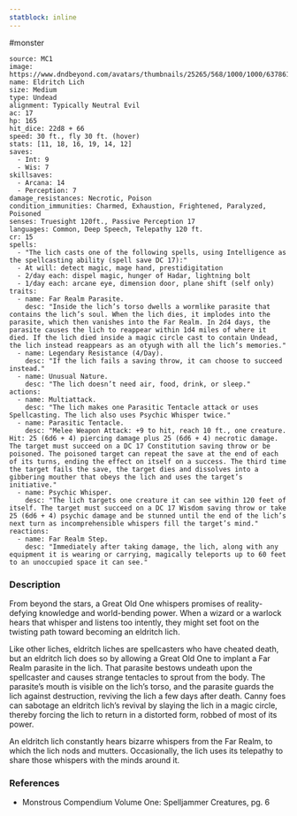 ```yaml
---
statblock: inline
---
```

 #monster 

```statblock
source: MC1
image: https://www.dndbeyond.com/avatars/thumbnails/25265/568/1000/1000/637861450541222100.jpeg
name: Eldritch Lich
size: Medium
type: Undead
alignment: Typically Neutral Evil
ac: 17
hp: 165
hit_dice: 22d8 + 66
speed: 30 ft., fly 30 ft. (hover)
stats: [11, 18, 16, 19, 14, 12]
saves:
  - Int: 9
  - Wis: 7
skillsaves:
  - Arcana: 14
  - Perception: 7
damage_resistances: Necrotic, Poison
condition_immunities: Charmed, Exhaustion, Frightened, Paralyzed, Poisoned
senses: Truesight 120ft., Passive Perception 17
languages: Common, Deep Speech, Telepathy 120 ft.
cr: 15
spells:
  - "The lich casts one of the following spells, using Intelligence as the spellcasting ability (spell save DC 17):"
  - At will: detect magic, mage hand, prestidigitation
  - 2/day each: dispel magic, hunger of Hadar, lightning bolt
  - 1/day each: arcane eye, dimension door, plane shift (self only)
traits:
  - name: Far Realm Parasite.
    desc: "Inside the lich’s torso dwells a wormlike parasite that contains the lich’s soul. When the lich dies, it implodes into the parasite, which then vanishes into the Far Realm. In 2d4 days, the parasite causes the lich to reappear within 1d4 miles of where it died. If the lich died inside a magic circle cast to contain Undead, the lich instead reappears as an otyugh with all the lich’s memories."
  - name: Legendary Resistance (4/Day).
    desc: "If the lich fails a saving throw, it can choose to succeed instead."
  - name: Unusual Nature.
    desc: "The lich doesn’t need air, food, drink, or sleep."
actions:
  - name: Multiattack.
    desc: "The lich makes one Parasitic Tentacle attack or uses Spellcasting. The lich also uses Psychic Whisper twice."
  - name: Parasitic Tentacle.
    desc: "Melee Weapon Attack: +9 to hit, reach 10 ft., one creature. Hit: 25 (6d6 + 4) piercing damage plus 25 (6d6 + 4) necrotic damage. The target must succeed on a DC 17 Constitution saving throw or be poisoned. The poisoned target can repeat the save at the end of each of its turns, ending the effect on itself on a success. The third time the target fails the save, the target dies and dissolves into a gibbering mouther that obeys the lich and uses the target’s initiative."
  - name: Psychic Whisper.
    desc: "The lich targets one creature it can see within 120 feet of itself. The target must succeed on a DC 17 Wisdom saving throw or take 25 (6d6 + 4) psychic damage and be stunned until the end of the lich’s next turn as incomprehensible whispers fill the target’s mind."
reactions:
  - name: Far Realm Step.
    desc: "Immediately after taking damage, the lich, along with any equipment it is wearing or carrying, magically teleports up to 60 feet to an unoccupied space it can see."
```

### Description

From beyond the stars, a Great Old One whispers promises of reality-defying knowledge and world-bending power. When a wizard or a warlock hears that whisper and listens too intently, they might set foot on the twisting path toward becoming an eldritch lich.

Like other liches, eldritch liches are spellcasters who have cheated death, but an eldritch lich does so by allowing a Great Old One to implant a Far Realm parasite in the lich. That parasite bestows undeath upon the spellcaster and causes strange tentacles to sprout from the body. The parasite’s mouth is visible on the lich’s torso, and the parasite guards the lich against destruction, reviving the lich a few days after death. Canny foes can sabotage an eldritch lich’s revival by slaying the lich in a magic circle, thereby forcing the lich to return in a distorted form, robbed of most of its power.

An eldritch lich constantly hears bizarre whispers from the Far Realm, to which the lich nods and mutters. Occasionally, the lich uses its telepathy to share those whispers with the minds around it.

### References

* Monstrous Compendium Volume One: Spelljammer Creatures, pg. 6
